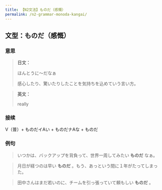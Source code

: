 ```yaml
---
title: 【N2文法】ものだ（感慨）
permalink: /n2-grammar-monoda-kangai/
---
```


## 文型：ものだ（感慨）

### 意思

> **日文：**
> 
> ほんとうに～だなぁ
> 
> 感心したり、驚いたりしたことを気持ちを込めていう言い方。


> **英文：**
> 
> really


### 接续

V（普）+ ものだイAい \+ ものだナAな \+ ものだ

### 例句

> いつかは、バックアップを背負って、世界一周してみたい **ものだ** なぁ。

> 月日が経つのは早い **ものだ** 。もう、あっという間に１年がたってしまった。

> 田中さんはまだ若いのに、チームを引っ張っていて頼もしい **ものだ** 。

